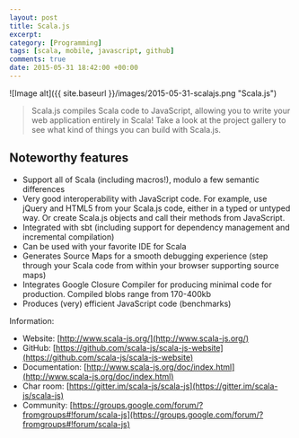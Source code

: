 ```yaml
---
layout: post
title: Scala.js
excerpt:
category: [Programming]
tags: [scala, mobile, javascript, github]
comments: true
date: 2015-05-31 18:42:00 +00:00
---
```


![Image alt]({{ site.baseurl }}/images/2015-05-31-scalajs.png "Scala.js")

>Scala.js compiles Scala code to JavaScript, allowing you to write your web application 
entirely in Scala! Take a look at the project gallery to see what kind of things you can 
build with Scala.js.

<!-- more -->

## Noteworthy features

- Support all of Scala (including macros!), modulo a few semantic differences
- Very good interoperability with JavaScript code. For example, use jQuery and HTML5 from your Scala.js code, either in a typed or untyped way. Or create Scala.js objects and call their methods from JavaScript.
- Integrated with sbt (including support for dependency management and incremental compilation)
- Can be used with your favorite IDE for Scala
- Generates Source Maps for a smooth debugging experience (step through your Scala code from within your browser supporting source maps)
- Integrates Google Closure Compiler for producing minimal code for production. Compiled blobs range from 170-400kb
- Produces (very) efficient JavaScript code (benchmarks)

Information:

- Website: [http://www.scala-js.org/](http://www.scala-js.org/)
- GitHub: [https://github.com/scala-js/scala-js-website](https://github.com/scala-js/scala-js-website)
- Documentation: [http://www.scala-js.org/doc/index.html](http://www.scala-js.org/doc/index.html)
- Char room: [https://gitter.im/scala-js/scala-js](https://gitter.im/scala-js/scala-js)
- Community: [https://groups.google.com/forum/?fromgroups#!forum/scala-js](https://groups.google.com/forum/?fromgroups#!forum/scala-js)

